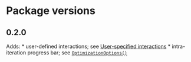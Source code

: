 # Package versions


## 0.2.0

Adds:
    * user-defined interactions; see [User-specified interactions](@ref)
    * intra-iteration progress bar; see [`OptimizationOptions()`](@ref)
